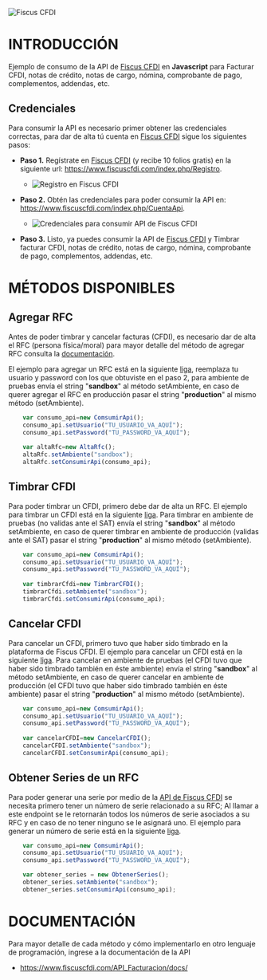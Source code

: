 ![Fiscus CFDI](https://www.fiscuscfdi.com/assets/img/github/banner_2.jpg)

# INTRODUCCIÓN

Ejemplo de consumo de la API de [Fiscus CFDI](https://www.fiscuscfdi.com) en **Javascript** para Facturar CFDI, notas de crédito, notas de cargo, nómina, comprobante de pago, complementos, addendas, etc.

## Credenciales
Para consumir la API es necesario primer obtener las credenciales correctas, para dar de alta tú cuenta en [Fiscus CFDI](https://www.fiscuscfdi.com) sigue los siguientes pasos:

  

*  **Paso 1.** Regístrate en [Fiscus CFDI](https://www.fiscuscfdi.com) (y recibe 10 folios gratis) en la siguiente url: https://www.fiscuscfdi.com/index.php/Registro.
	* ![Registro en Fiscus CFDI](https://www.fiscuscfdi.com/assets/img/github/registro.png)

  

*  **Paso 2.** Obtén las credenciales para poder consumir la API en: https://www.fiscuscfdi.com/index.php/CuentaApi.
	* ![Credenciales para consumir API de Fiscus CFDI](https://www.fiscuscfdi.com/assets/img/github/credenciales.png)

  

*  **Paso 3.** Listo, ya puedes consumir la API de [Fiscus CFDI](https://www.fiscuscfdi.com) y Timbrar facturar CFDI, notas de crédito, notas de cargo, nómina, comprobante de pago, complementos, addendas, etc. 

  
  
  

# MÉTODOS DISPONIBLES

## Agregar RFC
Antes de poder timbrar y cancelar facturas (CFDI), es necesario dar de alta el RFC (persona física/moral) para mayor detalle del método de agregar RFC consulta la [documentación](https://www.fiscuscfdi.com/API_Facturacion/docs/#operation/api_agregar_rfc). 

El ejemplo para agregar un RFC está en la siguiente  [liga](https://github.com/fiscus-cfdi/Javascript-Consumo-de-la-API-Fiscus-CFDI/blob/master/Fiscus_CFDI_AgregarRFC.html), reemplaza tu usuario y password con los que obtuviste en el paso 2, para ambiente de pruebas envía el string "**sandbox**" al método setAmbiente, en caso de querer agregar el RFC en producción pasar el string "**production**" al mismo método (setAmbiente).
```javascript
    var consumo_api=new ComsumirApi();
    consumo_api.setUsuario("TU_USUARIO_VA_AQUÍ");
    consumo_api.setPassword("TU_PASSWORD_VA_AQUÍ");
    
    var altaRfc=new AltaRfc();
    altaRfc.setAmbiente("sandbox");
    altaRfc.setConsumirApi(consumo_api);
```

  
## Timbrar CFDI
Para poder timbrar un CFDI, primero debe dar de alta un RFC. El ejemplo para timbrar un CFDI está en la siguiente [liga](https://github.com/fiscus-cfdi/Javascript-Consumo-de-la-API-Fiscus-CFDI/blob/master/Fiscus_CFDI_Timbrar33.html).  Para timbrar en ambiente de pruebas (no validas ante el SAT) envía el string "**sandbox**" al método setAmbiente, en caso de querer timbrar en ambiente de producción (validas ante el SAT) pasar el string "**production**" al mismo método (setAmbiente).

```javascript
    var consumo_api=new ComsumirApi();
    consumo_api.setUsuario("TU_USUARIO_VA_AQUÍ");
    consumo_api.setPassword("TU_PASSWORD_VA_AQUÍ");
    
    var timbrarCfdi=new TimbrarCFDI();
    timbrarCfdi.setAmbiente("sandbox");
    timbrarCfdi.setConsumirApi(consumo_api);
```

## Cancelar CFDI
Para cancelar un CFDI, primero tuvo que haber sido timbrado en la plataforma de Fiscus CFDI. El ejemplo para cancelar un CFDI está en la siguiente [liga](https://github.com/fiscus-cfdi/Javascript-Consumo-de-la-API-Fiscus-CFDI/blob/master/Fiscus_CFDI_CancelarCFDI.html). Para cancelar en ambiente de pruebas (el CFDI tuvo que haber sido timbrado también en éste ambiente) envía el string "**sandbox**" al método setAmbiente, en caso de querer cancelar en ambiente de producción (el CFDI tuvo que haber sido timbrado también en éste ambiente) pasar el string "**production**" al mismo método (setAmbiente).
```javascript
    var consumo_api=new ComsumirApi();
    consumo_api.setUsuario("TU_USUARIO_VA_AQUÍ");
    consumo_api.setPassword("TU_PASSWORD_VA_AQUÍ");
    
    var cancelarCFDI=new CancelarCFDI();
    cancelarCFDI.setAmbiente("sandbox");
    cancelarCFDI.setConsumirApi(consumo_api);
```

## Obtener Series de un RFC
Para poder generar una serie por medio de la [API de Fiscus CFDI](http://www.fiscuscfdi.com/API_Facturacion/docs/) se necesita primero tener un número de serie relacionado a su RFC; Al llamar a este endpoint se le retornarán todos los números de serie asociados a su RFC y en caso de no tener ninguno se le asignará uno. El ejemplo para generar un número de serie está en la siguiente [liga](https://github.com/fiscus-cfdi/Javascript-Consumo-de-la-API-Fiscus-CFDI/blob/master/Fiscus_CFDI_ObtenerSerie.html).
```javascript
    var consumo_api=new ComsumirApi();
    consumo_api.setUsuario("TU_USUARIO_VA_AQUÍ");
    consumo_api.setPassword("TU_PASSWORD_VA_AQUÍ");

    var obtener_series = new ObtenerSeries();
    obtener_series.setAmbiente("sandbox");
    obtener_series.setConsumirApi(consumo_api);
```

# DOCUMENTACIÓN

Para mayor detalle de cada método y cómo implementarlo en otro lenguaje de programación, ingrese a la documentación de la API

* https://www.fiscuscfdi.com/API_Facturacion/docs/

